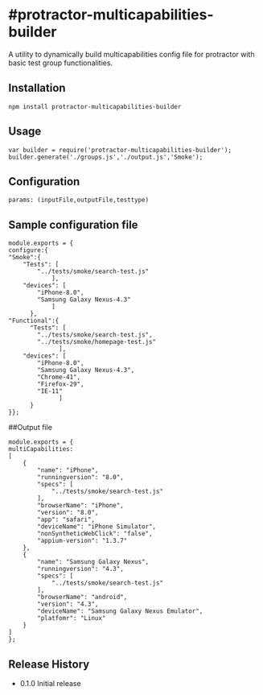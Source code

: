 #protractor-multicapabilities-builder
=========

A utility to dynamically build multicapabilities config file for protractor with basic test group functionalities.

## Installation

 ```
 npm install protractor-multicapabilities-builder
 ```

## Usage

```
var builder = require('protractor-multicapabilities-builder');
builder.generate('./groups.js','./output.js','Smoke');
```

## Configuration

```
params: (inputFile,outputFile,testtype)
```
## Sample configuration file
```
module.exports = {
configure:{
"Smoke":{
    "Tests": [
        "../tests/smoke/search-test.js"
            ],
    "devices": [
        "iPhone-8.0",
        "Samsung Galaxy Nexus-4.3"
            ]
      },
"Functional":{
      "Tests": [
        "../tests/smoke/search-test.js",
        "../tests/smoke/homepage-test.js"
              ],
    "devices": [
        "iPhone-8.0",
        "Samsung Galaxy Nexus-4.3",
        "Chrome-41",
        "Firefox-29",
        "IE-11"
              ]
      }
}};
```

##Output file
```
module.exports = {
multiCapabilities:
[
    {
        "name": "iPhone",
        "runningversion": "8.0",
        "specs": [
            "../tests/smoke/search-test.js"
        ],
        "browserName": "iPhone",
        "version": "8.0",
        "app": "safari",
        "deviceName": "iPhone Simulator",
        "nonSyntheticWebClick": "false",
        "appium-version": "1.3.7"
    },
    {
        "name": "Samsung Galaxy Nexus",
        "runningversion": "4.3",
        "specs": [
            "../tests/smoke/search-test.js"
        ],
        "browserName": "android",
        "version": "4.3",
        "deviceName": "Samsung Galaxy Nexus Emulator",
        "platfomr": "Linux"
    }
]
};
```

## Release History

* 0.1.0 Initial release
